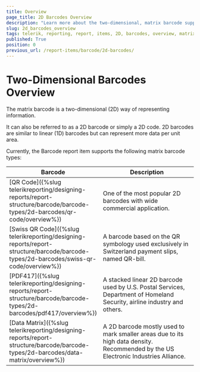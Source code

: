 ```yaml
---
title: Overview
page_title: 2D Barcodes Overview
description: "Learn more about the two-dimensional, matrix barcode support provided by the Telerik Reporting Barcode report item."
slug: 2d_barcodes_overview
tags: telerik, reporting, report, items, 2D, barcodes, overview, matrix, two-dimensional
published: True
position: 0
previous_url: /report-items/barcode/2d-barcodes/
---
```

<style>
table th:first-of-type {
	width: 20%;
}
table th:nth-of-type(2) {
	width: 80%;
}
</style>

# Two-Dimensional Barcodes Overview

The matrix barcode is a two-dimensional (2D) way of representing information.

It can also be referred to as a 2D barcode or simply a 2D code. 2D barcodes are similar to linear (1D) barcodes but can represent more data per unit area.

Currently, the Barcode report item supports the following matrix barcode types:

| Barcode | Description |
| ------ | ------ |
|[QR Code]({%slug telerikreporting/designing-reports/report-structure/barcode/barcode-types/2d-barcodes/qr-code/overview%})|One of the most popular 2D barcodes with wide commercial application.|
|[Swiss QR Code]({%slug telerikreporting/designing-reports/report-structure/barcode/barcode-types/2d-barcodes/swiss-qr-code/overview%})|A barcode based on the QR symbology used exclusively in Switzerland payment slips, named QR-bill.|
|[PDF417]({%slug telerikreporting/designing-reports/report-structure/barcode/barcode-types/2d-barcodes/pdf417/overview%})|A stacked linear 2D barcode used by U.S. Postal Services, Department of Homeland Security, airline industry and others.|
|[Data Matrix]({%slug telerikreporting/designing-reports/report-structure/barcode/barcode-types/2d-barcodes/data-matrix/overview%})|A 2D barcode mostly used to mark smaller areas due to its high data density. Recommended by the US Electronic Industries Alliance. |

